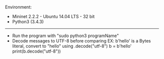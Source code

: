Environment:
* Mininet 2.2.2 - Ubuntu 14.04 LTS - 32 bit
* Python3 (3.4.3)
------------

* Run the program with "sudo python3 programName"
* Decode messages to UTF-8 before comparing
    EX: b'hello' is a Bytes literal, convert to "hello" using .decode("utf-8")
    b = b'hello'
    print(b.decode("utf-8"))